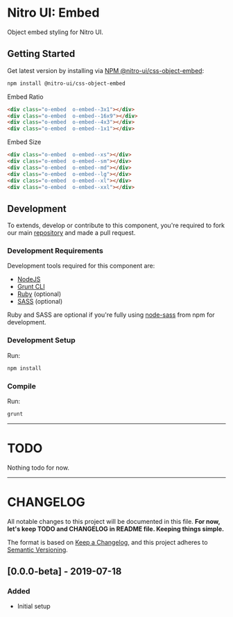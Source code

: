 # Nitro UI: Embed

Object embed styling for Nitro UI.

## Getting Started

Get latest version by installing via [NPM @nitro-ui/css-object-embed](https://www.npmjs.com/package/@nitro-ui/css-object-embed):

```sh
npm install @nitro-ui/css-object-embed
```

Embed Ratio

```html
<div class="o-embed  o-embed--3x1"></div>
<div class="o-embed  o-embed--16x9"></div>
<div class="o-embed  o-embed--4x3"></div>
<div class="o-embed  o-embed--1x1"></div>
```

Embed Size

```html
<div class="o-embed  o-embed--xs"></div>
<div class="o-embed  o-embed--sm"></div>
<div class="o-embed  o-embed--md"></div>
<div class="o-embed  o-embed--lg"></div>
<div class="o-embed  o-embed--xl"></div>
<div class="o-embed  o-embed--xxl"></div>
```

## Development

To extends, develop or contribute to this component, you're required to fork our main [repository](https://github.com/icarasia-engineering/nitro-ui) and made a pull request.

### Development Requirements

Development tools required for this component are:

- [NodeJS](https://nodejs.org/en/)
- [Grunt CLI](https://gruntjs.com)
- [Ruby](https://www.ruby-lang.org/en/) (optional)
- [SASS](https://sass-lang.com) (optional)

Ruby and SASS are optional if you're fully using [node-sass](https://github.com/sass/node-sass) from npm for development.

### Development Setup

Run:

```sh
npm install
```

### Compile

Run:

```sh
grunt
```
---

# TODO

Nothing todo for now.

---

# CHANGELOG

All notable changes to this project will be documented in this file. **For now, let's keep TODO and CHANGELOG in README file. Keeping things simple.**

The format is based on [Keep a Changelog](https://keepachangelog.com/en/1.0.0/),
and this project adheres to [Semantic Versioning](https://semver.org/spec/v2.0.0.html).

## [0.0.0-beta] - 2019-07-18
### Added
- Initial setup
